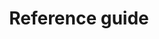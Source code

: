 ---
title: Reference guide
bundle: reference
icon: "fa fa-book"
type: root
layout: root
weight: 110
---